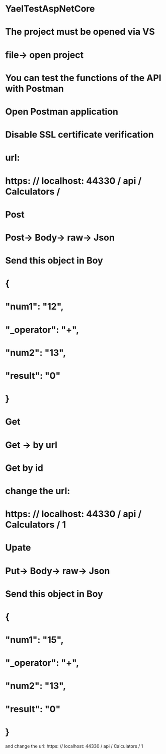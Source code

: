 # YaelTestAspNetCore
# The project must be opened via VS
# file-> open project
# You can test the functions of the API with Postman
# Open Postman application
# Disable SSL certificate verification
# url:
# https: // localhost: 44330 / api / Calculators /
# 
# Post
# Post-> Body-> raw-> Json
# Send this object in Boy
#   {
#      "num1": "12",
#      "_operator": "+",
#      "num2": "13",
#      "result": "0"
#    }
#    
# Get
# Get -> by url
# 
# Get by id
# change the url:
# https: // localhost: 44330 / api / Calculators / 1
# 
# Upate
# Put-> Body-> raw-> Json
# Send this object in Boy
#   {
#      "num1": "15",
#      "_operator": "+",
#      "num2": "13",
#      "result": "0"
#    }
and change the url:
https: // localhost: 44330 / api / Calculators / 1

